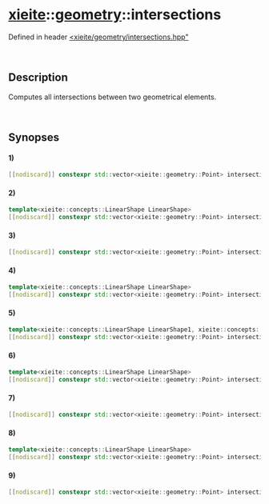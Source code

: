 # [xieite](../../xieite.md)\:\:[geometry](../../geometry.md)\:\:intersections
Defined in header [<xieite/geometry/intersections.hpp"](../../../include/xieite/geometry/intersections.hpp)

&nbsp;

## Description
Computes all intersections between two geometrical elements.

&nbsp;

## Synopses
#### 1)
```cpp
[[nodiscard]] constexpr std::vector<xieite::geometry::Point> intersections(xieite::geometry::Point point1, xieite::geometry::Point point2) noexcept;
```
#### 2)
```cpp
template<xieite::concepts::LinearShape LinearShape>
[[nodiscard]] constexpr std::vector<xieite::geometry::Point> intersections(xieite::geometry::Point point, const LinearShape& linearShape) noexcept;
```
#### 3)
```cpp
[[nodiscard]] constexpr std::vector<xieite::geometry::Point> intersections(xieite::geometry::Point point, const xieite::geometry::Polygon& polygon) noexcept;
```
#### 4)
```cpp
template<xieite::concepts::LinearShape LinearShape>
[[nodiscard]] constexpr std::vector<xieite::geometry::Point> intersections(const LinearShape& linearShape, xieite::geometry::Point point) noexcept;
```
#### 5)
```cpp
template<xieite::concepts::LinearShape LinearShape1, xieite::concepts::LinearShape LinearShape2>
[[nodiscard]] constexpr std::vector<xieite::geometry::Point> intersections(const LinearShape1& linearShape1, const LinearShape2& linearShape2) noexcept;
```
#### 6)
```cpp
template<xieite::concepts::LinearShape LinearShape>
[[nodiscard]] constexpr std::vector<xieite::geometry::Point> intersections(const LinearShape& linearShape, const xieite::geometry::Polygon& polygon) noexcept;
```
#### 7)
```cpp
[[nodiscard]] constexpr std::vector<xieite::geometry::Point> intersections(const xieite::geometry::Polygon& polygon, xieite::geometry::Point point) noexcept;
```
#### 8)
```cpp
template<xieite::concepts::LinearShape LinearShape>
[[nodiscard]] constexpr std::vector<xieite::geometry::Point> intersections(const xieite::geometry::Polygon& polygon, const LinearShape& linearShape) noexcept;
```
#### 9)
```cpp
[[nodiscard]] constexpr std::vector<xieite::geometry::Point> intersections(const xieite::geometry::Polygon& polygon1, const xieite::geometry::Polygon& polygon2) noexcept;
```
